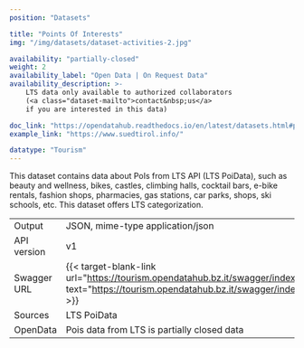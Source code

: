 ```yaml
---
position: "Datasets"

title: "Points Of Interests"
img: "/img/datasets/dataset-activities-2.jpg"

availability: "partially-closed"
weight: 2
availability_label: "Open Data | On Request Data"
availability_description: >-
    LTS data only available to authorized collaborators
    (<a class="dataset-mailto">contact&nbsp;us</a>
    if you are interested in this data)

doc_link: "https://opendatahub.readthedocs.io/en/latest/datasets.html#poi-dataset"
example_link: "https://www.suedtirol.info/"

datatype: "Tourism"
---
```


This dataset contains data about PoIs from LTS API (LTS PoiData), such as beauty and wellness, bikes, castles, climbing halls, cocktail bars, e-bike rentals, fashion shops, pharmacies, gas stations, car parks, shops, ski schools, etc. This dataset offers LTS categorization.

|             |                                                                                            |
| :---------- | ------------------------------------------------------------------------------------------ |
| Output      | JSON, mime-type application/json                                                           |
| API version | v1                                                                                         |
| Swagger URL | {{< target-blank-link url="https://tourism.opendatahub.bz.it/swagger/index.html#/ODHActivityPoi/get_v1_ODHActivityPoi" text="https://tourism.opendatahub.bz.it/swagger/index.html#/ODHActivityPoi/get_v1_ODHActivityPoi" >}} |
| Sources     | LTS PoiData                                                                                |
| OpenData    | Pois data from LTS is partially closed data                                                    |
